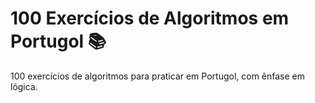 # 100 Exercícios de Algoritmos em Portugol :books:
100 exercícios de algoritmos para praticar em Portugol, com ênfase em lógica.
